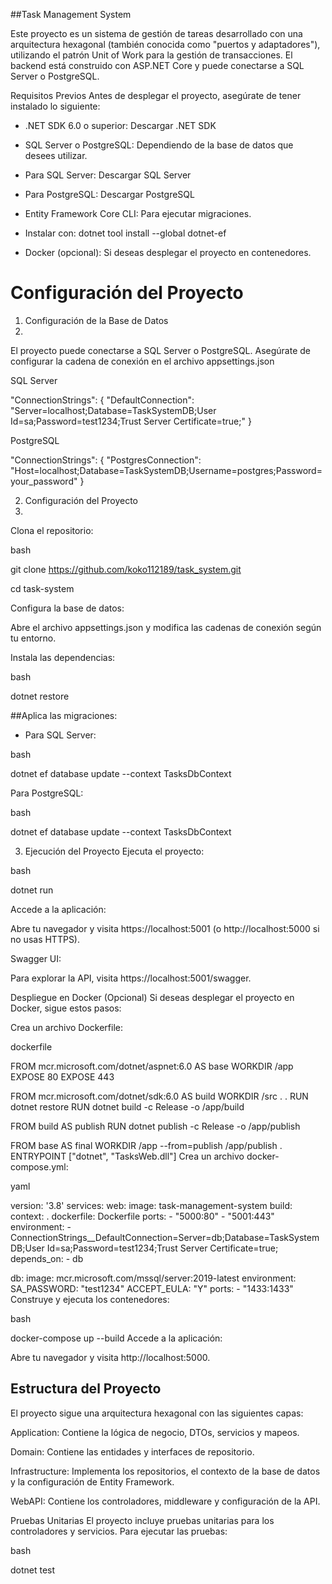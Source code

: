 ##Task Management System

Este proyecto es un sistema de gestión de tareas desarrollado con una arquitectura hexagonal (también conocida como "puertos y adaptadores"), utilizando el patrón Unit of Work para la gestión de transacciones. El backend está construido con ASP.NET Core y puede conectarse a SQL Server o PostgreSQL.


Requisitos Previos
Antes de desplegar el proyecto, asegúrate de tener instalado lo siguiente:


- .NET SDK 6.0 o superior: Descargar .NET SDK

- SQL Server o PostgreSQL: Dependiendo de la base de datos que desees utilizar.

- Para SQL Server: Descargar SQL Server

- Para PostgreSQL: Descargar PostgreSQL

- Entity Framework Core CLI: Para ejecutar migraciones.

- Instalar con: dotnet tool install --global dotnet-ef

- Docker (opcional): Si deseas desplegar el proyecto en contenedores.

# Configuración del Proyecto
1. Configuración de la Base de Datos
2. 
El proyecto puede conectarse a SQL Server o PostgreSQL. Asegúrate de configurar la cadena de conexión en el archivo appsettings.json

SQL Server



"ConnectionStrings": {
  "DefaultConnection": "Server=localhost;Database=TaskSystemDB;User Id=sa;Password=test1234;Trust Server Certificate=true;"
}

PostgreSQL



"ConnectionStrings": {
  "PostgresConnection": "Host=localhost;Database=TaskSystemDB;Username=postgres;Password=your_password"
}

2. Configuración del Proyecto
3. 
Clona el repositorio:

bash

git clone https://github.com/koko112189/task_system.git

cd task-system

Configura la base de datos:

Abre el archivo appsettings.json y modifica las cadenas de conexión según tu entorno.


Instala las dependencias:


bash


dotnet restore

##Aplica las migraciones:


- Para SQL Server:

bash

dotnet ef database update --context TasksDbContext


Para PostgreSQL:

bash

dotnet ef database update --context TasksDbContext

3. Ejecución del Proyecto
Ejecuta el proyecto:

bash

dotnet run

Accede a la aplicación:

Abre tu navegador y visita https://localhost:5001 (o http://localhost:5000 si no usas HTTPS).

Swagger UI:


Para explorar la API, visita https://localhost:5001/swagger.

Despliegue en Docker (Opcional)
Si deseas desplegar el proyecto en Docker, sigue estos pasos:

Crea un archivo Dockerfile:

dockerfile

FROM mcr.microsoft.com/dotnet/aspnet:6.0 AS base
WORKDIR /app
EXPOSE 80
EXPOSE 443

FROM mcr.microsoft.com/dotnet/sdk:6.0 AS build
WORKDIR /src
 . .
RUN dotnet restore
RUN dotnet build -c Release -o /app/build

FROM build AS publish
RUN dotnet publish -c Release -o /app/publish

FROM base AS final
WORKDIR /app
 --from=publish /app/publish .
ENTRYPOINT ["dotnet", "TasksWeb.dll"]
Crea un archivo docker-compose.yml:

yaml

version: '3.8'
services:
  web:
    image: task-management-system
    build:
      context: .
      dockerfile: Dockerfile
    ports:
      - "5000:80"
      - "5001:443"
    environment:
      - ConnectionStrings__DefaultConnection=Server=db;Database=TaskSystemDB;User Id=sa;Password=test1234;Trust Server Certificate=true;
    depends_on:
      - db

  db:
    image: mcr.microsoft.com/mssql/server:2019-latest
    environment:
      SA_PASSWORD: "test1234"
      ACCEPT_EULA: "Y"
    ports:
      - "1433:1433"
Construye y ejecuta los contenedores:

bash

docker-compose up --build
Accede a la aplicación:

Abre tu navegador y visita http://localhost:5000.

## **Estructura del Proyecto**

El proyecto sigue una arquitectura hexagonal con las siguientes capas:

Application: Contiene la lógica de negocio, DTOs, servicios y mapeos.

Domain: Contiene las entidades y interfaces de repositorio.

Infrastructure: Implementa los repositorios, el contexto de la base de datos y la configuración de Entity Framework.

WebAPI: Contiene los controladores, middleware y configuración de la API.

Pruebas Unitarias
El proyecto incluye pruebas unitarias para los controladores y servicios. Para ejecutar las pruebas:

bash

dotnet test
